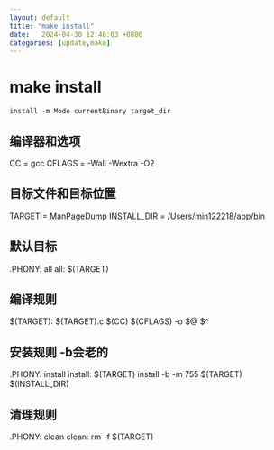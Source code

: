 ```yaml
---
layout: default
title: "make install"
date:   2024-04-30 12:48:03 +0800
categories: [update,make] 
---
```


# make install
	install -m Mode currentBinary target_dir



## 编译器和选项
CC = gcc
CFLAGS = -Wall -Wextra -O2

## 目标文件和目标位置
TARGET = ManPageDump
INSTALL_DIR = /Users/min122218/app/bin

## 默认目标
.PHONY: all
all: $(TARGET)

## 编译规则
$(TARGET): $(TARGET).c
	$(CC) $(CFLAGS) -o $@ $^

## 安装规则 -b会老的
.PHONY: install
install: $(TARGET)
	install -b -m 755 $(TARGET) $(INSTALL_DIR)

## 清理规则
.PHONY: clean
clean:
	rm -f $(TARGET)

